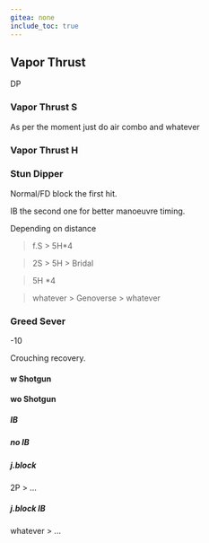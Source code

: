 ```yaml
---
gitea: none
include_toc: true
---
```



## Vapor Thrust

DP

### Vapor Thrust S

As per the moment just do air combo and whatever

### Vapor Thrust H

### Stun Dipper

Normal/FD block the first hit.

IB the second one for better manoeuvre timing.

Depending on distance

> f.S > 5H*4

> 2S > 5H > Bridal

> 5H *4

> whatever > Genoverse > whatever

### Greed Sever

-10

Crouching recovery.

#### w Shotgun
#### wo Shotgun

##### IB



##### no IB

##### j.block

2P > ...

##### j.block IB

whatever > ...